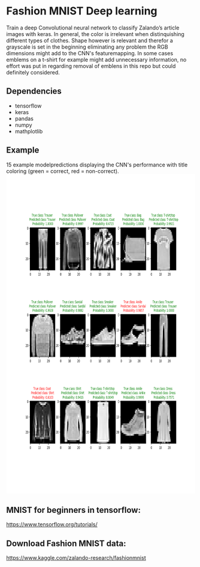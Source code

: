 
# **Fashion MNIST Deep learning**
Train a deep Convolutional neural network to classify Zalando’s article images with keras. In general, the color is irrelevant when distinquishing different types of clothes. Shape however is relevant and therefor a grayscale is set in the beginning eliminating any problem the RGB dimensions might add to the CNN's featuremapping. In some cases emblems on a t-shirt for example might add unnecessary information, no effort was put in regarding removal of emblens in this repo but could definitely considered.


## Dependencies
* tensorflow
* keras
* pandas
* numpy
* mathplotlib

## Example 
15 example modelpredictions displaying the CNN's performance with title coloring (green = correct, red = non-correct).
<img src="assets/Fashion_15_30.png" width="850" height="850" />

## MNIST for beginners in tensorflow:
https://www.tensorflow.org/tutorials/

## Download Fashion MNIST data:
https://www.kaggle.com/zalando-research/fashionmnist


